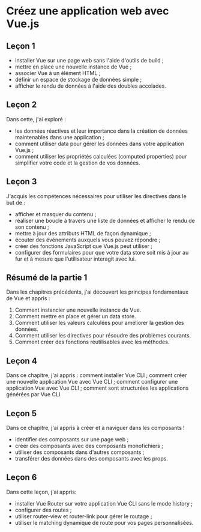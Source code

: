 # Créez une application web avec Vue.js

## Leçon 1
* installer Vue sur une page web sans l'aide d'outils de build ;
* mettre en place une nouvelle instance de Vue ;
* associer Vue à un élément HTML ;
* définir un espace de stockage de données simple ;
* afficher le rendu de données à l'aide des doubles accolades.

## Leçon 2
Dans cette, j'ai exploré :
* les données réactives et leur importance dans la création de données maintenables dans une application ;
* comment utiliser  data  pour gérer les données dans votre application Vue.js ;
* comment utiliser les propriétés calculées (computed properties) pour simplifier votre code et la gestion de vos données.

## Leçon 3
J'acquis les compétences nécessaires pour utiliser les directives dans le but de :
* afficher et masquer du contenu ;
* réaliser une boucle à travers une liste de données et afficher le rendu de son contenu ;
* mettre à jour des attributs HTML de façon dynamique ;
* écouter des événements auxquels vous pouvez répondre ;
* créer des fonctions JavaScript que Vue.js peut utiliser ;
* configurer des formulaires pour que votre data store soit mis à jour au fur et à mesure que l'utilisateur interagit avec lui.

## Résumé de la partie 1
Dans les chapitres précédents, j'ai découvert les principes fondamentaux de Vue et appris :
1. Comment instancier une nouvelle instance de Vue.
2. Comment mettre en place et gérer un data store.
3. Comment utiliser les valeurs calculées pour améliorer la gestion des données.
4. Comment utiliser les directives pour résoudre des problèmes courants.
5. Comment créer des fonctions réutilisables avec les méthodes.

## Leçon 4
Dans ce chapitre, j'ai appris :
comment installer Vue CLI ;
comment créer une nouvelle application Vue avec Vue CLI ;
comment configurer une application Vue avec Vue CLI ;
comment sont structurées les applications générées par Vue CLI.

## Leçon 5
Dans ce chapitre, j'ai appris à créer et à naviguer dans les composants !
* identifier des composants sur une page web ;
* créer des composants avec des composants monofichiers ;
* utiliser des composants dans d'autres composants ;
* transférer des données dans des composants avec les props.

## Leçon 6
Dans cette leçon, j'ai appris:
* installer Vue Router sur votre application Vue CLI sans le mode history ;
* configurer des routes ;
* utiliser  router-view  et  router-link  pour gérer le routage ;
* utiliser le matching dynamique de route pour vos pages personnalisées.
